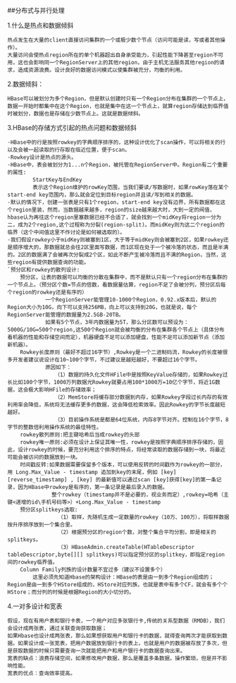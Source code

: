 ##分布式与并行处理

1.什么是热点和数据倾斜

    热点发生在大量的client直接访问集群的一个或极少数个节点（访问可能是读，写或者其他操作）。
    大量访问会使热点region所在的单个机器超出自身承受能力，引起性能下降甚至region不可用，这也会影响同一个RegionServer上的其他region，由于主机无法服务其他region的请求，造成资源浪费。设计良好的数据访问模式以使集群被充分，均衡的利用。


2.数据倾斜：

    HBase可以被划分为多个Region，但是默认创建时只有一个Region分布在集群的一个节点上，数据一开始时都集中在这个Region，也就是集中在这一个节点上，就算region存储达到临界值时被划分，数据也是存储在少数节点上。这就是数据倾斜。

3.HBase的存储方式引起的热点问题和数据倾斜

    ·HBase中的行是按照rowkey的字典顺序排序的，这种设计优化了scan操作，可以将相关的行以及会被一起读取的行存取在临近位置，便于scan。
    ·Rowkey设计是热点的源头。
    ·HBase中，表会被划分为1...n个Region，被托管在RegionServer中。Region有二个重要的属性:
            StartKey与EndKey
            表示这个Region维护的rowKey范围，当我们要读/写数据时，如果rowKey落在某个start-end key范围内，那么就会定位到目标region并且读/写到相关的数据。
    ·默认的情况下，创建一张表是只有1个region，start-end key没有边界，所有数据都在这个region里装，然而，当数据越来越多，region的size越来越大时，大到一定的阀值，hbase认为再往这个region里塞数据已经不合适了，就会找到一个midKey将region一分为二，成为2个region,这个过程称为分裂(region-split)。而midKey则为这二个region的临界（这个中间值这里不作讨论是如何被选取的）。
    ·我们假设rowkey小于midKey则被塞到1区，大于等于midKey则会被塞到2区，如果rowkey还是顺序增大的，那数据就总会往2区里面写数据，而1区现在处于一个被冷落的状态，而且是半满的。2区的数据满了会被再次分裂成2个区，如此不断产生被冷落而且不满的Region，当然，这些region有提供数据查询的功能。
    `预分区和rowkey的散列设计:
        预分区，让表的数据可以均衡的分散在集群中，而不是默认只有一个region分布在集群的一个节点上。（预分区个数=节点的倍数，看数据量估算，region不足了会被分列，预分区后每个region的rowkey还是有序的）
                一个RegionServer能管理10-1000个Region，0.92.x版本后，默认的Region大小为10G，向下可以支持256MB，向上可以支持到20G，也就是说，每个RegionServer能管理的数据量为2.5GB-20TB。
                如果有5个节点，3年内数据量为5T，那么分区数可以预设为：5000G/10G=500个region,这500个Region就会被均衡的分布在集群各个节点上（具体分布看机器的性能和存储空间而定），机器硬盘不足可以添加硬盘，性能不足可以添加新节点（添加新机器）。
        Rowkey长度原则（最好不超过16字节）,Rowkey是一个二进制码流，Rowkey的长度被很多开发者建议说设计在10~100个字节，不过建议是越短越好，不要超过16个字节。
                原因如下：
                   （1）数据的持久化文件HFile中是按照KeyValue存储的，如果Rowkey过长比如100个字节，1000万列数据光Rowkey就要占用100*1000万=10亿个字节，将近1G数据，这会极大影响HFile的存储效率；
                   （2）MemStore将缓存部分数据到内存，如果Rowkey字段过长内存的有效利用率会降低，系统将无法缓存更多的数据，这会降低检索效率。因此Rowkey的字节长度越短越好。
                   （3）目前操作系统是都是64位系统，内存8字节对齐。控制在16个字节，8字节的整数倍利用操作系统的最佳特性。
        rowkey散列原则:把主键哈希后当成rowkey的头部
        rowkey唯一原则:必须在设计上保证其唯一性，rowkey是按照字典顺序排序存储的，因此，设计rowkey的时候，要充分利用这个排序的特点，将经常读取的数据存储到一块，将最近可能会被访问的数据放到一块。
        时间戳反转:如果数据需要保留多个版本，可以使用反转的时间戳作为rowkey的一部分，用 Long.Max_Value - timestamp 追加到key的末尾，例如 [key][reverse_timestamp] , [key] 的最新值可以通过scan [key]获得[key]的第一条记录，因为HBase中rowkey是有序的，第一条记录是最后录入的数据。
                  整个rowkey（timestamp并不是必要的，视业务而定）,rowkey=哈希（主键<递增的id\手机号码等>）+Long.Max_Value - timestamp
        预分区splitkeys选取:
                    （1）取样，先随机生成一定数量的rowkey（10万、100万），将取样数据按升序排序放到一个集合里。
                    （2）根据预分区的region个数，对整个集合平均分割，即是相关的splitkeys。
                    （3）HBaseAdmin.createTable(HTableDescriptor tableDescriptor,byte[][] splitkeys)可以指定预分区的splitkey，即指定region间的rowkey临界值。
        Column Family列族的设计数量不宜过多（建议不设置多个）
            这里必须先知道Hbase的架构设计：HBase的表是由一到多个Region组成的；Region是由一到多个HStore组成的，HStore对应列族，也就是表中有多个CF，就会有多个个HStore；而分列的时候是根据Region的大小切分的。

4.一对多设计和宽表

    假设，现在有用户表和银行卡表，一个用户对应多张银行卡,传统的关系型数据（RMDB），我们会设计成两张表，通过关联查询获取数据；
    如果Hbase也设计成两张表，那么如果想获取用户和银行卡的数据，就得查询两次才能获取到数据。如果设计成一张宽表，把用户数据放到银行卡的表上，也就是用户的数据被存放了多次，但是获取数据的时候只需要查询一次就能把用户和用户银行卡的数据查询出来。
    宽表的缺点：浪费存储空间，如果修改用户数据，那么是覆盖多条数据，操作繁琐，但是并不影响性能。
    宽表的优点：查询效率提高。